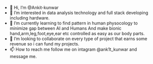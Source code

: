 - 👋 Hi, I’m @Ankit-kunwar
- 👀 I’m interested in data analysis technology and full stack developing including hardware.
- 🌱 I’m currently learning to find pattern in human physocology to minimize gap between AI and Humans 
And make bionic hand,arm,leg,foot,eye,ear etc controlled as easy as our body parts.
- 💞️ I’m looking to collaborate on every type of project that earns some revenue so i can fund my projects.
- 📫 How to reach me follow me on intagram @ank1t_kunwar and message me.

<!---
Ankit-kunwar/Ankit-kunwar is a ✨ special ✨ repository because its `README.md` (this file) appears on your GitHub profile.
You can click the Preview link to take a look at your changes.
--->
